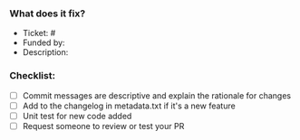 ### What does it fix?
* Ticket: #
* Funded by: 
* Description: 

### Checklist:
- [ ] Commit messages are descriptive and explain the rationale for changes
- [ ] Add to the changelog in metadata.txt if it's a new feature
- [ ] Unit test for new code added
- [ ] Request someone to review or test your PR
